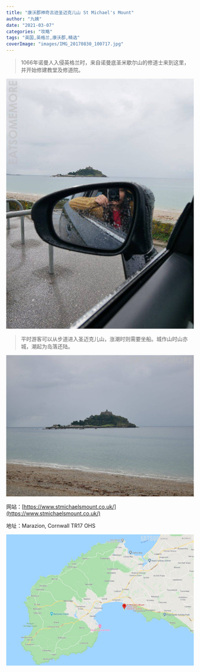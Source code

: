 ```yaml
---
title: "康沃郡神奇古迹圣迈克儿山 St Michael's Mount"
author: "九姨"
date: "2021-03-07"
categories: "攻略"
tags: "英国,英格兰,康沃郡,精选"
coverImage: "images/IMG_20170830_100717.jpg"
---
```


>1066年诺曼人入侵英格兰时，来自诺曼底圣米歇尔山的修道士来到这里，并开始修建教堂及修道院。

![St Michael's Mount](images/IMG_20170830_100222-e1518468794271.jpg)

>平时游客可以从步道进入圣迈克儿山，涨潮时则需要坐船。城作山时山亦城，潮起为岛落还陆。

![St Michael's Mount](images/IMG_20170830_100717.jpg)


网站：[https://www.stmichaelsmount.co.uk/](https://www.stmichaelsmount.co.uk/)

地址：Marazion, Cornwall TR17 OHS

![St Michael's Mount](images/stmichaelsmount.jpg)